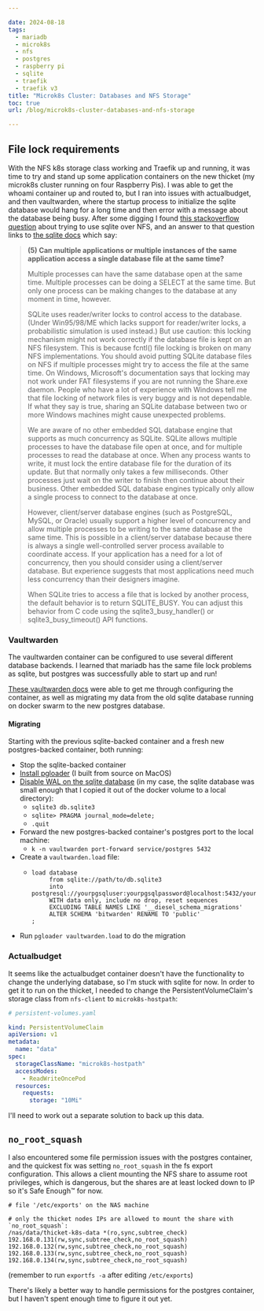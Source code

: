 ```yaml
---

date: 2024-08-18
tags:
  - mariadb
  - microk8s
  - nfs
  - postgres
  - raspberry pi
  - sqlite
  - traefik
  - traefik v3
title: "Microk8s Cluster: Databases and NFS Storage"
toc: true
url: /blog/microk8s-cluster-databases-and-nfs-storage

---
```


## File lock requirements

With the NFS k8s storage class working and Traefik up and running, it was time to try and stand up some application containers on the new thicket (my microk8s cluster running on four Raspberry Pis).
I was able to get the whoami container up and routed to, but I ran into issues with actualbudget, and then vaultwarden, where the startup process to initialize the sqlite database would hang for a long time and then error with a message about the database being busy.
After some digging I found [this stackoverflow question](https://stackoverflow.com/questions/9907429/locking-sqlite-file-on-nfs-filesystem-possible) about trying to use sqlite over NFS, and an answer to that question links to [the sqlite docs](https://www.sqlite.org/faq.html#q5) which say:

> **(5) Can multiple applications or multiple instances of the same application access a single database file at the same time?**
>
> Multiple processes can have the same database open at the same time. Multiple processes can be doing a SELECT at the same time. But only one process can be making changes to the database at any moment in time, however.
>
> SQLite uses reader/writer locks to control access to the database. (Under Win95/98/ME which lacks support for reader/writer locks, a probabilistic simulation is used instead.) But use caution: this locking mechanism might not work correctly if the database file is kept on an NFS filesystem. This is because fcntl() file locking is broken on many NFS implementations. You should avoid putting SQLite database files on NFS if multiple processes might try to access the file at the same time. On Windows, Microsoft's documentation says that locking may not work under FAT filesystems if you are not running the Share.exe daemon. People who have a lot of experience with Windows tell me that file locking of network files is very buggy and is not dependable. If what they say is true, sharing an SQLite database between two or more Windows machines might cause unexpected problems.
> 
> We are aware of no other embedded SQL database engine that supports as much concurrency as SQLite. SQLite allows multiple processes to have the database file open at once, and for multiple processes to read the database at once. When any process wants to write, it must lock the entire database file for the duration of its update. But that normally only takes a few milliseconds. Other processes just wait on the writer to finish then continue about their business. Other embedded SQL database engines typically only allow a single process to connect to the database at once.
>
> However, client/server database engines (such as PostgreSQL, MySQL, or Oracle) usually support a higher level of concurrency and allow multiple processes to be writing to the same database at the same time. This is possible in a client/server database because there is always a single well-controlled server process available to coordinate access. If your application has a need for a lot of concurrency, then you should consider using a client/server database. But experience suggests that most applications need much less concurrency than their designers imagine.
>
> When SQLite tries to access a file that is locked by another process, the default behavior is to return SQLITE_BUSY. You can adjust this behavior from C code using the sqlite3_busy_handler() or sqlite3_busy_timeout() API functions.

### Vaultwarden

The vaultwarden container can be configured to use several different database backends.
I learned that mariadb has the same file lock problems as sqlite, but postgres was successfully able to start up and run!

[These vaultwarden docs](https://github.com/dani-garcia/vaultwarden/wiki/Using-the-PostgreSQL-Backend) were able to get me through configuring the container, as well as migrating my data from the old sqlite database running on docker swarm to the new postgres database.

#### Migrating

Starting with the previous sqlite-backed container and a fresh new postgres-backed container, both running:

- Stop the sqlite-backed container
- [Install pgloader](https://pgloader.readthedocs.io/en/latest/install.html) (I built from source on MacOS)
- [Disable WAL on the sqlite database](https://github.com/dani-garcia/vaultwarden/wiki/Running-without-WAL-enabled#1-disable-wal-on-old-db) (in my case, the sqlite database was small enough that I copied it out of the docker volume to a local directory):
    - `sqlite3 db.sqlite3`
    - `sqlite> PRAGMA journal_mode=delete;`
    - `.quit`
- Forward the new postgres-backed container's postgres port to the local machine:
    - `k -n vaultwarden port-forward service/postgres 5432`
- Create a `vaultwarden.load` file:
    - ```
      load database
           from sqlite://path/to/db.sqlite3 
           into postgresql://yourpgsqluser:yourpgsqlpassword@localhost:5432/yourpgsqldatabase
           WITH data only, include no drop, reset sequences
           EXCLUDING TABLE NAMES LIKE '__diesel_schema_migrations'
           ALTER SCHEMA 'bitwarden' RENAME TO 'public'
      ;
      ```
- Run `pgloader vaultwarden.load` to do the migration

### Actualbudget

It seems like the actualbudget container doesn't have the functionality to change the underlying database, so I'm stuck with sqlite for now.
In order to get it to run on the thicket, I needed to change the PersistentVolumeClaim's storage class from `nfs-client` to `microk8s-hostpath`:

```yaml
# persistent-volumes.yaml

kind: PersistentVolumeClaim
apiVersion: v1
metadata:
  name: "data"
spec:
  storageClassName: "microk8s-hostpath"
  accessModes:
    - ReadWriteOncePod
  resources:
    requests:
      storage: "10Mi"
```

I'll need to work out a separate solution to back up this data.

## `no_root_squash`

I also encountered some file permission issues with the postgres container, and the quickest fix was setting `no_root_squash` in the fs export configuration.
This allows a client mounting the NFS share to assume root privileges, which is dangerous, but the shares are at least locked down to IP so it's Safe Enough™ for now.

```
# file '/etc/exports' on the NAS machine

# only the thicket nodes IPs are allowed to mount the share with `no_root_squash`:
/nas/data/thicket-k8s-data *(ro,sync,subtree_check) 192.168.0.131(rw,sync,subtree_check,no_root_squash) 192.168.0.132(rw,sync,subtree_check,no_root_squash) 192.168.0.133(rw,sync,subtree_check,no_root_squash) 192.168.0.134(rw,sync,subtree_check,no_root_squash)
```

(remember to run `exportfs -a` after editing `/etc/exports`)

There's likely a better way to handle permissions for the postgres container, but I haven't spent enough time to figure it out yet.

